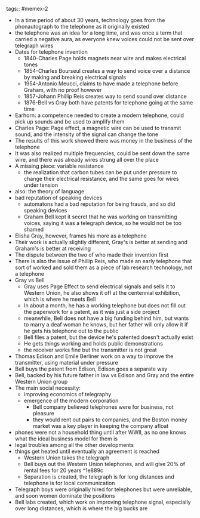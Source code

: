 tags:: #memex-2 

- In a time period of about 30 years, technology goes from the phonautograph to the telephone as it originally existed 
- the telephone was an idea for a long time, and was once a term that carried a negative aura, as everyone knew voices could not be sent over telegraph wires
- Dates for telephone invention
	- 1840-Charles Page holds magnets near wire and makes electrical tones
	- 1854-Charles Bourseul creates a way to send voice over a distance by making and breaking electrical signals
	- 1954-Antonio Meucci, claims to have made a telephone before Graham, with no proof however
	- 1857-Johann Phillip Reis creates way to send sound over distance
	- 1876-Bell vs Gray both have patents for telephone going at the same time
- Earhorn: a competence needed to create a modern telephone, could pick up sounds and be used to amplify them
- Charles Page: Page effect, a magnetic wire can be used to transmit sound, and the intensity of the signal can change the tone
- The results of this work showed there was money in the business of the telephone
- It was also realized multiple frequencies, could be sent down the same wire, and there was already wires strung all over the place
- A missing piece: variable resistance 
	- the realization that carbon tubes can be put under pressure to change their electrical resistance, and the same goes for wires under tension
- also: the theory of language
- bad reputation of speaking devices
	- automatons had a bad reputation for being frauds, and so did speaking devices
	- Graham Bell kept it secret that he was working on transmitting voices, saying it was a telegraph device, so he would not be too shamed
- Elisha Gray, however, frames his more as a telephone
- Their work is actually slightly different, Gray's is better at sending and Graham's is better at receiving
- The dispute between the two of who made their invention first
- There is also the issue of Phillip Reis, who made an early telephone that sort of worked and sold them as a piece of lab research technology, not a telephone
- Gray vs Bell
	- Gray uses Page Effect to send electrical signals and sells it to Western Union, he also shows it off at the centennial exhibition, which is where he meets Bell
	- In about a month, he has a working telephone but does not fill out the paperwork for a patent, as it was just a side project
	- meanwhile, Bell does not have a big funding behind him, but wants to marry a deaf woman he knows, but her father will only allow it if he gets his telephone out to the public
	- Bell files a patent, but the device he's patented doesn't actually exist
	- He gets things working and holds public demonstrations
	- the receiver works fine but the transmitter is not great
- Thomas Edison and Emile Berliner work on a way to improve the transmitter, using material under pressure
- Bell buys the patent from Edison, Edison goes a separate way
- Bell, backed by his future father in law vs Edison and Gray and the entire Western Union group
- The main social necessity:
	- improving economics of telegraphy
	- emergence of the modern corporation
		- Bell company believed telephones were for business, not pleasure
		- they would rent out pairs to companies, and the Boston money market was a key player in keeping the company afloat
- phones were not a household thing until after WWII, as no one knows what the ideal business model for them is
- legal troubles among all the other developments
- things get heated until eventually an agreement is reached
	- Western Union takes the telegraph
	- Bell buys out the Western Union telephones, and will give 20% of rental fees for 20 years ^1e889c
	- Separation is created, the telegraph is for long distances and telephone is for local communication
- Telegraph boys were originally hired for telephones but were unreliable, and soon women dominate the positions
- Bell labs created, which work on improving telephone signal, especially over long distances, which is where the big bucks are